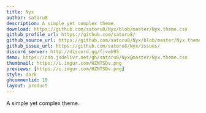 ```yaml
---
title: Nyx
author: satoru8
description: A simple yet complex theme.
download: https://github.com/satoru8/Nyx/blob/master/Nyx.theme.css
github_profile_url: https://github.com/satoru8/
github_source_url: https://github.com/satoru8/Nyx/blob/master/Nyx.theme.css
github_issue_url: https://github.com/satoru8/Nyx/issues/
discord_server: http://discord.gg/fjvwb95
demo: https://cdn.jsdelivr.net/gh/satoru8/Nyx@master/Nyx.theme.css
thumbnail: https://i.imgur.com/HZNTSDv.png
previews: [https://i.imgur.com/HZNTSDv.png]
style: dark
ghcommentid: 19
layout: product
---
```

A simple yet complex theme.